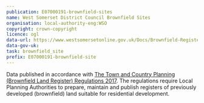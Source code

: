 ```yaml
---
publication: E07000191-brownfield-sites
name: West Somerset District Council Brownfield Sites
organisation: local-authority-eng:WSO
copyright: crown-copyright
licence: ogl
data-url: https://www.westsomersetonline.gov.uk/Docs/Brownfield-Register/west-somerset_brownfieldregister_2017-12-31_rev1.aspx
data-gov-uk: 
task: brownfield_site
prefix: E07000191-brownfield-site
---
```


Data published in accordance with [The Town and Country Planning (Brownfield Land Register) Regulations 2017](http://www.legislation.gov.uk/uksi/2017/403/contents/made).
The regulations require Local Planning Authorities to prepare, maintain and publish registers of previously developed (brownfield) land suitable for residential development.

